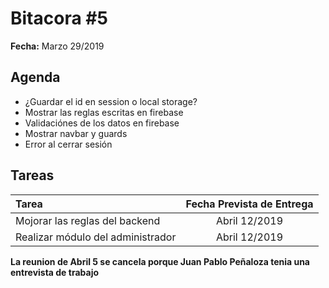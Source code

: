 # Bitacora #5

**Fecha:** Marzo 29/2019

## Agenda

- ¿Guardar el id en session o local storage?
- Mostrar las reglas escritas en firebase
- Validaciónes de los datos en firebase
- Mostrar navbar y guards
- Error al cerrar sesión

## Tareas

| Tarea                             | Fecha Prevista de Entrega |
| :-------------------------------- | :-----------------------: |
| Mojorar las reglas del backend    |       Abril 12/2019       |
| Realizar módulo del administrador |       Abril 12/2019       |

**La reunion de Abril 5 se cancela porque Juan Pablo Peñaloza tenia una entrevista de trabajo**